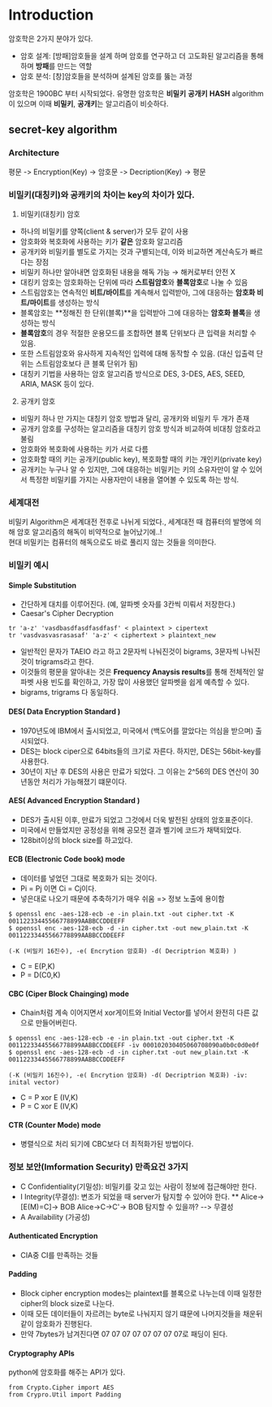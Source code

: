 # Introduction

암호학은 2가지 분야가 있다. 
* 암호 설계: [방패]암호들을 설계 하며 암호를 연구하고 더 고도화된 알고리즘을 통해 하며 **방패**를 만드는 역할
* 암호 분석: [창]암호들을 분석하며 설계된 암호를 뚫는 과정

암호학은 1900BC 부터 시작되었다.
유명한 암호학은 **비밀키** **공개키** **HASH** algorithm이 있으며 이때 **비밀키**, **공개키**는 알고리즘이 비슷하다.

## secret-key algorithm
### Architecture
 평문 -> Encryption(Key) -> 암호문 -> Decription(Key) -> 평문
 
### 비밀키(대칭키)와 공캐키의 차이는 key의 차이가 있다.   
 
 1. 비밀키(대칭키) 암호  
- 하나의 비밀키를 양쪽(client & server)가 모두 같이 사용  
- 암호화와 복호화에 사용하는 키가 **같은** 암호화 알고리즘  
- 공개키와 비밀키를 별도로 가지는 것과 구별되는데, 이와 비교하면 계산속도가 빠르다는 장점   
- 비밀키 하나만 알아내면 암호화된 내용을 해독 가능 → 해커로부터 안전 X  
- 대킹키 암호는 암호화하는 단위에 따라 **스트림암호**와 **블록암호**로 나눌 수 있음  
- 스트림암호는 연속적인 **비트/바이트**를 계속해서 입력받아, 그에 대응하는 **암호화 비트/마이트**를 생성하는 방식  
- 블록암호는 **정해진 한 단위(블록)**을 입력받아 그에 대응하는 **암호화 블록**을 생성하는 방식   
- **블록암호**의 경우 적절한 운용모드를 조합하면 블록 단위보다 큰 입력을 처리할 수 있음.   
- 또한 스트림암호와 유사하게 지속적인 입력에 대해 동작할 수 있음. (대신 입출력 단위는 스트림암호보다 큰 블록 단위가 됨)  
- 대칭키 기법을 사용하는 암호 알고리즘 방식으로 DES, 3-DES, AES, SEED, ARIA, MASK 등이 있다.   

2. 공개키 암호 
- 비밀키 하나 만 가지는 대칭키 암호 방법과 달리, 공개키와 비밀키 두 개가 존재  
- 공개키 암호를 구성하는 알고리즘을 대칭키 암호 방식과 비교하여 비대칭 암호라고 불림  
- 암호화와 복호화에 사용하는 키가 서로 다름  
- 암호화할 때의 키는 공개키(public key), 복호화할 때의 키는 개인키(private key)  
- 공개키는 누구나 알 수 있지만, 그에 대응하는 비밀키는 키의 소유자만이 알 수 있어서 특정한 비밀키를 가지는 사용자만이 내용을 열어볼 수 있도록 하는 방식.  
 
 
### 세계대전
 
 비밀키 Algorithm은 세계대전 전후로 나뉘게 되었다., 세계대전 때 컴퓨터의 발명에 의해 암호 알고리즘의 해독이 비약적으로 늘어났기에..!  
 현대 비밀키는 컴퓨터의 해독으로도 바로 풀리지 않는 것들을 의미한다. 
 
### 비밀키 예시
#### Simple Substitution
 * 간단하게 대치를 이루어진다. (예, 알파벳 숫자를 3칸씩 미뤄서 저장한다.)
 * Caesar's Cipher Decryption
 ```
 tr 'a-z' 'vasdbasdfasdfasdfasf' < plaintext > cipertext
 tr 'vasdvasvasrasasaf' 'a-z' < ciphertext > plaintext_new
 ```
 * 일반적인 문자가 TAEIO 라고 하고  2문자씩 나눠진것이 bigrams, 3문자씩 나눠진것이 trigrams라고 한다. 
 * 이것들의 평문을 알아내는 것은 **Frequency Anaysis results**를 통해 전체적인 알파벳 사용 빈도를 확인하고, 가장 많이 사용했던 알파벳을 쉽게 예측할 수 있다.
 * bigrams, trigrams 다 동일하다.
 
 
#### DES( Data Encryption Standard )
 * 1970년도에 IBM에서 출시되었고, 미국에서 (백도어를 깔았다는 의심을 받으며) 출시되었다. 
 * DES는 block ciper으로 64bits들의 크기로 자른다. 하지만, DES는 56bit-key를 사용한다.
 * 30년이 지난 후 DES의 사용은 만료가 되었다. 그 이유는 2^56의 DES 연산이 30년동안 처리가 가능해졌기 떄문이다.
 
#### AES( Advanced Encryption Standard )
 * DES가 출시된 이후, 만료가 되었고 그것에서 더욱 발전된 상태의 암호표준이다.
 * 미국에서 만들었지만 공정성을 위해 공모전 결과 벨기에 코드가 채택되었다.
 * 128bit이상의 block size를 하고있다. 
 
#### ECB (Electronic Code book) mode
 * 데이터를 넣었던 그대로 복호화가 되는 것이다.
 * Pi = Pj 이면 Ci = Cj이다. 
 * 넣은대로 나오기 때문에 추축하기가 매우 쉬움 => 정보 노출에 용이함
 
 ```
 $ openssl enc -aes-128-ecb -e -in plain.txt -out cipher.txt -K 00112233445566778899AABBCCDDEEFF
 $ openssl enc -aes-128-ecb -d -in cipher.txt -out new_plain.txt -K 00112233445566778899AABBCCDDEEFF
 
 (-K (비밀키 16진수), -e( Encrytion 암호화) -d( Decriptrion 복호화) )
 ```
 * C = E(P,K)
 * P = D(C0,K)
#### CBC (Ciper Block Chainging) mode
 * Chain처럼 계속 이어지면서 xor게이트와 Initial Vector를 넣어서 완전히 다른 값으로 만들어버린다.  
 
 ```
 $ openssl enc -aes-128-ecb -e -in plain.txt -out cipher.txt -K 00112233445566778899AABBCCDDEEFF -iv 000102030405060708090a0b0c0d0e0f
 $ openssl enc -aes-128-ecb -d -in cipher.txt -out new_plain.txt -K 00112233445566778899AABBCCDDEEFF
 
 (-K (비밀키 16진수), -e( Encrytion 암호화) -d( Decriptrion 복호화) -iv: inital vector)
 ```
 
 * C = P xor E (IV,K)
 * P = C xor E (IV,K)
 
#### CTR (Counter Mode) mode
 * 병렬식으로 처리 되기에 CBC보다 더 최적화가된 방법이다. 

### 정보 보안(Imformation Security) 만족요건 3가지
* C Confidentiality(기밀성): 비밀키를 갖고 있는 사람이 정보에 접근해야만 한다.
* I Integrity(무결성): 변조가 되었을 때 server가 탐지할 수 있어야 한다.
** Alice->[E(M)=C]-> BOB Alice->C->C'-> BOB 탐지할 수 있을까? --> 무결성
* A Availability (가공성)
 
#### Authenticated Encryption
* CIA중 CI를 만족하는 것들

#### Padding
* Block cipher encryption modes는 plaintext를 블록으로 나누는데 이때 일정한 cipher의 block size로 나눈다.
* 이때 모든 데이터들이 자르려는 byte로 나눠지지 않기 떄문에 나머지것들을 채운뒤 같이 암호화가 진행된다.
* 만약 7bytes가 남겨진다면 07 07 07 07 07 07 07 07로 패딩이 된다.

#### Cryptography APIs

python에 암호화를 해주는 API가 있다.

```
from Crypto.Cipher import AES
from Crypro.Util import Padding
```


